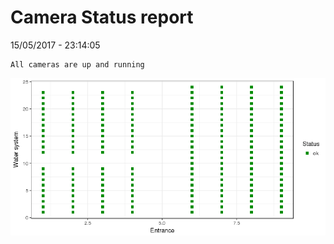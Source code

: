 Camera Status report
================
15/05/2017 - 23:14:05

    All cameras are up and running

![](camreport_files/figure-markdown_github/unnamed-chunk-2-1.png)
